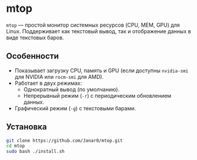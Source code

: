 # mtop

`mtop` — простой монитор системных ресурсов (CPU, MEM, GPU) для Linux. Поддерживает как текстовый вывод, так и отображение данных в виде текстовых баров.

## Особенности

- Показывает загрузку CPU, память и GPU (если доступны `nvidia-smi` для NVIDIA или `rocm-smi` для AMD).
- Работает в двух режимах:
  - Однократный вывод (по умолчанию).
  - Непрерывный режим (`-r`) с периодическим обновлением данных.
- Графический режим (`-g`) с текстовыми барами.

## Установка

   ```bash
   git clone https://github.com/Janar0/mtop.git
   cd mtop
   sudo bash ./install.sh
